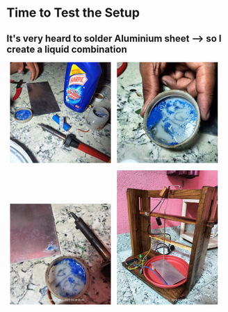 
# Time to Test the Setup

## It's very heard to solder Aluminium sheet --> so I create a liquid combination

<p align="center">
  <img src="setup/Day 04/soldaring Al 01.jpg" alt="Image 1" width="46%" style="margin-right: 10px;"/>
  <img src="setup/Day 04/soldaring Al 02.jpg" alt="Image 2" width="46%" style="margin-right: 10px;"/>
</p>
<p align="center">
  <img src="setup/Day 04/soldaring Al 03.jpg" alt="Image 1" width="46%" style="margin-right: 10px;"/>
  <img src="setup/Day 04/setup EDM 01.jpg" alt="Image 2" width="46%" style="margin-right: 10px;"/>
</p>

